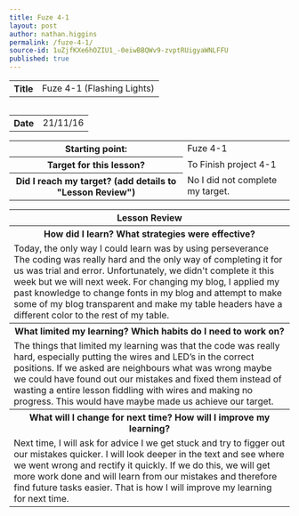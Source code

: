 ```yaml
---
title: Fuze 4-1
layout: post
author: nathan.higgins
permalink: /fuze-4-1/
source-id: 1uZjfKXe6hOZIU1_-0eiwBBQWv9-zvptRUigyaWNLFFU
published: true
---
```

<table>
  <tr>
    <th>Title</th>
    <td>Fuze 4-1 (Flashing Lights)</td>
  <tr>
<table>

<table>
  <tr>
    <th>Date</th>
    <td>21/11/16</td>
  </tr>
</table>


<table>
  <tr>
    <th>Starting point:</th>
    <td>Fuze 4-1</td>
  </tr>
  <tr>
    <th>Target for this lesson?</th>
    <td>To Finish project 4-1</td>
  </tr>
  <tr>
    <th>Did I reach my target? 
(add details to "Lesson Review")</th>
    <td> No I did not complete my target.</td>
  </tr>
</table>


<table>
  <tr>
    <th>Lesson Review</th>
  </tr>
  <tr>
    <th>How did I learn? What strategies were effective? </th>
  </tr>
  <tr>
    <td>Today, the only way I could learn was by using perseverance The coding was really hard and the only way of completing it for us was trial and error. Unfortunately, we didn't complete it this week but we will next week. For changing my blog, I applied my past knowledge to change fonts in my blog and attempt to make some of my blog transparent and make my table headers have a different color to the rest of my table.</td>
  </tr>
  <tr>
    <th>What limited my learning? Which habits do I need to work on? </th>
  </tr>
  <tr>
    <td>The things that limited my learning was that the code was really hard, especially putting the wires and LED’s in the correct positions. If we asked are neighbours what was wrong maybe we could have found out our mistakes and fixed them instead of wasting a entire lesson fiddling with wires and making no progress. This would have maybe made us achieve our target.</td>
  </tr>
  <tr>
    <th>What will I change for next time? How will I improve my learning?</th>
  </tr>
  <tr>
    <td>Next time, I will ask for advice I we get stuck and try to figger out our mistakes quicker. I will look deeper in the text and see where we went wrong and rectify it quickly. If we do this, we will get more work done and will learn from our mistakes and therefore find future tasks easier. That is how I will improve my learning for next time.</td>
  </tr>
</table>


